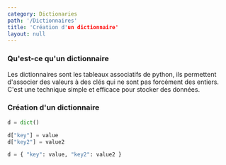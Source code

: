 ```yaml
---
category: Dictionaries
path: '/Dictionnaires'
title: 'Création d'un dictionnaire'
layout: null
---
```


### Qu'est-ce qu'un dictionnaire

Les dictionnaires sont les tableaux associatifs de python, ils permettent d'associer des valeurs à des clés qui ne sont pas
forcément des entiers. C'est une technique simple et efficace pour stocker des données.

### Création d'un dictionnaire

~~~ python
d = dict()

d["key"] = value
d["key2"] = value2
~~~

~~~ python
d = { "key": value, "key2": value2 }
